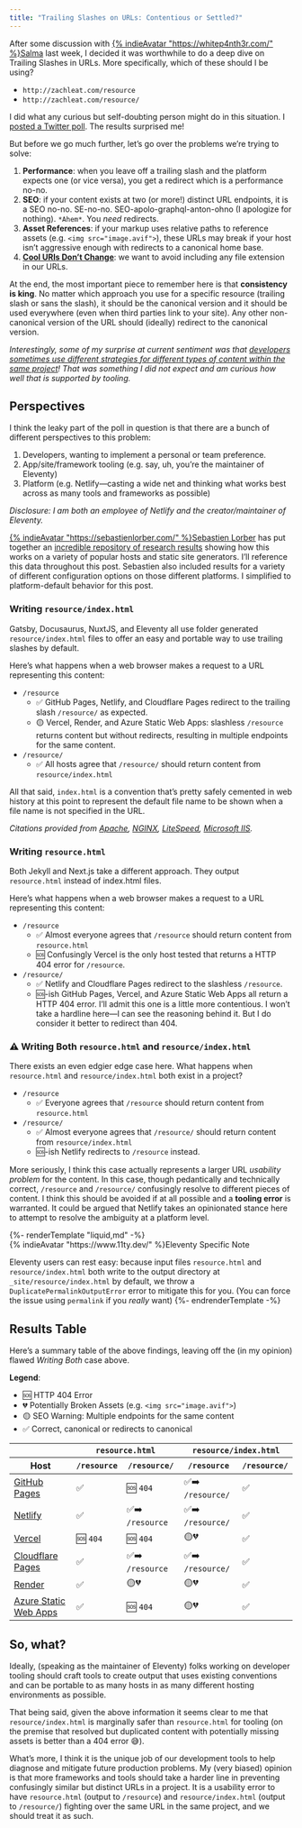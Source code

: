 ```yaml
---
title: "Trailing Slashes on URLs: Contentious or Settled?"
---
```


After some discussion with [{% indieAvatar "https://whitep4nth3r.com/" %}Salma](https://whitep4nth3r.com/) last week, I decided it was worthwhile to do a deep dive on Trailing Slashes in URLs. More specifically, which of these should I be using?

- `http://zachleat.com/resource`
- `http://zachleat.com/resource/`

I did what any curious but self-doubting person might do in this situation. I [posted a Twitter poll](https://twitter.com/chriscoyier/status/1485079001689255936). The results surprised me!

But before we go much further, let’s go over the problems we’re trying to solve:

1. **Performance**: when you leave off a trailing slash and the platform expects one (or vice versa), you get a redirect which is a performance no-no.
2. **SEO**: if your content exists at two (or more!) distinct URL endpoints, it is a SEO no-no. SE-no-no. SEO-apolo-graphql-anton-ohno (I apologize for nothing). `*Ahem*`. You _need_ redirects.
3. **Asset References**: if your markup uses relative paths to reference assets (e.g. `<img src="image.avif">`), these URLs may break if your host isn’t aggressive enough with redirects to a canonical home base.
4. [**Cool URIs Don’t Change**](https://www.11ty.dev/docs/permalinks/#cool-uris-dont-change): we want to avoid including any file extension in our URLs.

At the end, the most important piece to remember here is that **consistency is king**. No matter which approach you use for a specific resource (trailing slash or sans the slash), it should be the canonical version and it should be used everywhere (even when third parties link to your site). Any other non-canonical version of the URL should (ideally) redirect to the canonical version.

_Interestingly, some of my surprise at current sentiment was that [developers sometimes use different strategies for different types of content within the same project](https://twitter.com/chriscoyier/status/1485079001689255936)! That was something I did not expect and am curious how well that is supported by tooling._

## Perspectives

I think the leaky part of the poll in question is that there are a bunch of different perspectives to this problem:

1. Developers, wanting to implement a personal or team preference.
2. App/site/framework tooling (e.g. say, uh, you’re the maintainer of Eleventy)
3. Platform (e.g. Netlify—casting a wide net and thinking what works best across as many tools and frameworks as possible)

_Disclosure: I am both an employee of Netlify and the creator/maintainer of Eleventy._

[{% indieAvatar "https://sebastienlorber.com/" %}Sebastien Lorber](https://sebastienlorber.com/) has put together an [incredible repository of research results](https://github.com/slorber/trailing-slash-guide) showing how this works on a variety of popular hosts and static site generators. I’ll reference this data throughout this post. Sebastien also included results for a variety of different configuration options on those different platforms. I simplified to platform-default behavior for this post.

### Writing `resource/index.html`

Gatsby, Docusaurus, NuxtJS, and Eleventy all use folder generated `resource/index.html` files to offer an easy and portable way to use trailing slashes by default.

Here’s what happens when a web browser makes a request to a URL representing this content:

- `/resource`
  - ✅ GitHub Pages, Netlify, and Cloudflare Pages redirect to the trailing slash `/resource/` as expected.
  - 🟡 Vercel, Render, and Azure Static Web Apps: slashless `/resource` returns content but without redirects, resulting in multiple endpoints for the same content.
- `/resource/`
  - ✅ All hosts agree that `/resource/` should return content from `resource/index.html`

All that said, `index.html` is a convention that’s pretty safely cemented in web history at this point to represent the default file name to be shown when a file name is not specified in the URL.

_Citations provided from [Apache](https://httpd.apache.org/docs/2.4/mod/mod_dir.html#directoryindex), [NGINX](https://docs.nginx.com/nginx/admin-guide/web-server/serving-static-content/), [LiteSpeed](https://docs.litespeedtech.com/cp/cpanel/switch-apache/#what-changes-do-i-need-to-make-to-my-apache-configuration-to-make-it-work), [Microsoft IIS](https://docs.microsoft.com/en-us/iis/configuration/system.webserver/defaultdocument/)._

### Writing `resource.html`

Both Jekyll and Next.js take a different approach. They output `resource.html` instead of index.html files.

Here’s what happens when a web browser makes a request to a URL representing this content:

- `/resource`
  - ✅ Almost everyone agrees that `/resource` should return content from `resource.html`
  - 🆘 Confusingly Vercel is the only host tested that returns a HTTP 404 error for `/resource`.
- `/resource/`
  - ✅ Netlify and Cloudflare Pages redirect to the slashless `/resource`.
  - 🆘-ish GitHub Pages, Vercel, and Azure Static Web Apps all return a HTTP 404 error. I’ll admit this one is a little more contentious. I won’t take a hardline here—I can see the reasoning behind it. But I do consider it better to redirect than 404.

### ⚠️ Writing Both `resource.html` and `resource/index.html`

There exists an even edgier edge case here. What happens when `resource.html` and `resource/index.html` both exist in a project?

- `/resource`
  - ✅ Everyone agrees that `/resource` should return content from `resource.html`
- `/resource/`
  - ✅ Almost everyone agrees that `/resource/` should return content from `resource/index.html`
  - 🆘-ish Netlify redirects to `/resource` instead.

More seriously, I think this case actually represents a larger URL _usability problem_ for the content. In this case, though pedantically and technically correct, `/resource` and `/resource/` confusingly resolve to different pieces of content. I think this should be avoided if at all possible and a **tooling error** is warranted. It could be argued that Netlify takes an opinionated stance here to attempt to resolve the ambiguity at a platform level.

<div class="callout callout--11ty callout--sm">
  {%- renderTemplate "liquid,md" -%}
  <div class="callout-hed">{% indieAvatar "https://www.11ty.dev/" %}Eleventy Specific Note</div>

Eleventy users can rest easy: because input files `resource.html` and `resource/index.html` both write to the output directory at `_site/resource/index.html` by default, we throw a `DuplicatePermalinkOutputError` error to mitigate this for you. (You can force the issue using `permalink` if you _really_ want)
{%- endrenderTemplate -%}

</div>

## Results Table

Here’s a summary table of the above findings, leaving off the (in my opinion) flawed _Writing Both_ case above.

**Legend**:

- 🆘 HTTP 404 Error
- 💔 Potentially Broken Assets (e.g. `<img src="image.avif">`)
- 🟡 SEO Warning: Multiple endpoints for the same content
- ✅ Correct, canonical or redirects to canonical

<table class="fullwidth">
  <thead>
    <tr>
      <th></th>
      <th colspan="2"><code>resource.html</code></th>
      <th colspan="2"><code>resource/index.html</code></th>
      <!-- <th colspan="2">Both</th> -->
    </tr>
    <tr>
      <th>Host</th>
      <th><code>/resource</code></th>
      <th><code>/resource/</code></th>
      <th><code>/resource</code></th>
      <th><code>/resource/</code></th>
      <!-- <th><code>/resource</code></th>
      <th><code>/resource/</code></th> -->
    </tr>
  </thead>
  <tbody>
    <tr>
      <td><a href="https://slorber.github.io/trailing-slash-guide">GitHub Pages</a></td>
      <td>✅</td>
      <td>🆘 <code>404</code></td>
      <td>✅➡️ <code>/resource/</code></td>
      <td>✅</td>
      <!-- <td>✅</td>
      <td>✅</td> -->
    </tr>
    <tr>
      <td><a href="https://trailing-slash-guide-default.netlify.app">Netlify</a></td>
      <td>✅</td>
      <td>✅➡️ <code>/resource</code></td>
      <td>✅➡️ <code>/resource/</code></td>
      <td>✅</td>
      <!-- <td>✅</td>
      <td>🆘➡️ <code>/resource</code></td> -->
    </tr>
    <tr>
      <td><a href="https://vercel-default-eight.vercel.app">Vercel</a></td>
      <td>🆘 <code>404</code></td>
      <td>🆘 <code>404</code></td>
      <td>🟡💔</td>
      <td>✅</td>
      <!-- <td>✅</td>
      <td>✅</td> -->
    </tr>
    <tr>
      <td><a href="https://trailing-slash-guide.pages.dev">Cloudflare Pages</a></td>
      <td>✅</td>
      <td>✅➡️ <code>/resource</code></td>
      <td>✅➡️ <code>/resource/</code></td>
      <td>✅</td>
      <!-- <td>✅</td>
      <td>✅</td> -->
    </tr>
    <tr>
      <td><a href="https://trailing-slash-guide.onrender.com">Render</a></td>
      <td>✅</td>
      <td>🟡💔</td>
      <td>🟡💔</td>
      <td>✅</td>
      <!-- <td>✅</td>
      <td>✅</td> -->
    </tr>
    <tr>
      <td><a href="https://polite-bay-08a23e210.azurestaticapps.net">Azure Static Web Apps</a></td>
      <td>✅</td>
      <td>🆘 <code>404</code></td>
      <td>🟡💔</td>
      <td>✅</td>
      <!-- <td>✅</td>
      <td>✅</td> -->
    </tr>
  </tbody>
</table>

## So, what?

Ideally, (speaking as the maintainer of Eleventy) folks working on developer tooling should craft tools to create output that uses existing conventions and can be portable to as many hosts in as many different hosting environments as possible.

That being said, given the above information it seems clear to me that `resource/index.html` is marginally safer than `resource.html` for tooling (on the premise that resolved but duplicated content with potentially missing assets is better than a 404 error 😅).

What’s more, I think it is the unique job of our development tools to help diagnose and mitigate future production problems. My (very biased) opinion is that more frameworks and tools should take a harder line in preventing confusingly similar but distinct URLs in a project. It is a usability error to have `resource.html` (output to `/resource`) and `resource/index.html` (output to `/resource/`) fighting over the same URL in the same project, and we should treat it as such.
